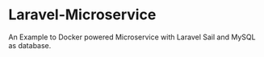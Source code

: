 # Laravel-Microservice

An Example to Docker powered Microservice with Laravel Sail and MySQL as database.
